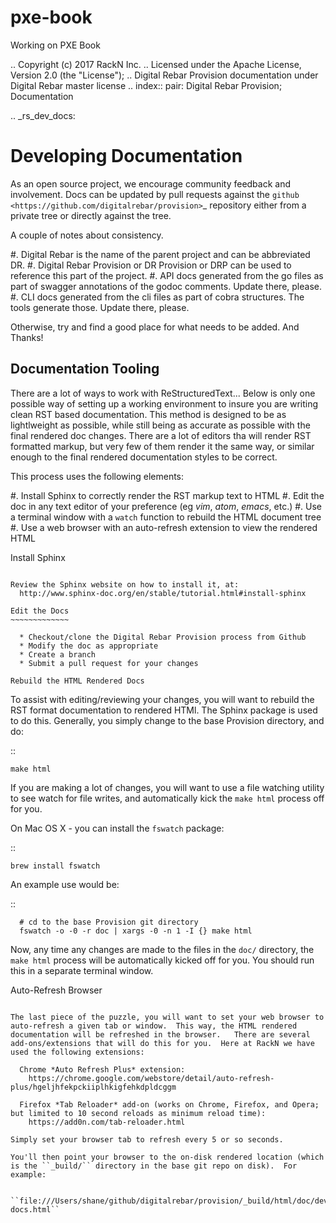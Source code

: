 # pxe-book
Working on PXE Book


.. Copyright (c) 2017 RackN Inc.
.. Licensed under the Apache License, Version 2.0 (the "License");
.. Digital Rebar Provision documentation under Digital Rebar master license
.. index::
  pair: Digital Rebar Provision; Documentation

.. _rs_dev_docs:

Developing Documentation
========================

As an open source project, we encourage community feedback and involvement.  Docs can be updated by 
pull requests against the `github <https://github.com/digitalrebar/provision>`_ repository either from a private
tree or directly against the tree.

A couple of notes about consistency.

#. Digital Rebar is the name of the parent project and can be abbreviated DR.
#. Digital Rebar Provision or DR Provision or DRP can be used to reference this part of the project.
#. API docs generated from the go files as part of swagger annotations of the godoc comments.  Update there, please.
#. CLI docs generated from the cli files as part of cobra structures.  The tools generate those.  Update there, please.

Otherwise, try and find a good place for what needs to be added.  And Thanks!

Documentation Tooling
---------------------

There are a lot of ways to work with ReStructuredText...  Below is only one possible way of setting up a working environment to insure you are writing clean RST based documentation.  This method is designed to be as lightlweight as possible, while still being as accurate as possible with the final rendered doc changes.   There are a lot of editors tha will render RST formatted markup, but very few of them render it the same way, or similar enough to the final rendered documentation styles to be correct. 

This process uses the following elements:

#. Install Sphinx to correctly render the RST markup text to HTML
#. Edit the doc in any text editor of your preference (eg *vim*, *atom*, *emacs*, etc.)
#. Use a terminal window with a ``watch`` function to rebuild the HTML document tree
#. Use a web browser with an auto-refresh extension to view the rendered HTML

Install Sphinx
~~~~~~~~~~~~~~

Review the Sphinx website on how to install it, at:
  http://www.sphinx-doc.org/en/stable/tutorial.html#install-sphinx

Edit the Docs
~~~~~~~~~~~~~

  * Checkout/clone the Digital Rebar Provision process from Github
  * Modify the doc as appropriate
  * Create a branch
  * Submit a pull request for your changes
  
Rebuild the HTML Rendered Docs
~~~~~~~~~~~~~~~~~~~~~~~~~~~~~~

To assist with editing/reviewing your changes, you will want to rebuild the RST format documentation to rendered HTMl.  The Sphinx package is used to do this.  Generally, you simply change to the base Provision directory, and do:

  ::

    make html

If you are making a lot of changes, you will want to use a file watching utility to see watch for file writes, and automatically kick the ``make html`` process off for you.  

On Mac OS X - you can install the ``fswatch`` package:

  ::

    brew install fswatch
    
An example use would be:

  ::

      # cd to the base Provision git directory
      fswatch -o -0 -r doc | xargs -0 -n 1 -I {} make html

Now, any time any changes are made to the files in the ``doc/`` directory, the ``make html`` process will be automatically kicked off for you.  You should run this in a separate terminal window.


Auto-Refresh Browser
~~~~~~~~~~~~~~~~~~~~

The last piece of the puzzle, you will want to set your web browser to auto-refresh a given tab or window.  This way, the HTML rendered documentation will be refreshed in the browser.   There are several add-ons/extensions that will do this for you.  Here at RackN we have used the following extensions:

  Chrome *Auto Refresh Plus* extension:
    https://chrome.google.com/webstore/detail/auto-refresh-plus/hgeljhfekpckiiplhkigfehkdpldcggm 

  Firefox *Tab Reloader* add-on (works on Chrome, Firefox, and Opera; but limited to 10 second reloads as minimum reload time):
    https://add0n.com/tab-reloader.html

Simply set your browser tab to refresh every 5 or so seconds.

You'll then point your browser to the on-disk rendered location (which is the ``_build/`` directory in the base git repo on disk).  For example:

  ``file:///Users/shane/github/digitalrebar/provision/_build/html/doc/dev/dev-docs.html``


